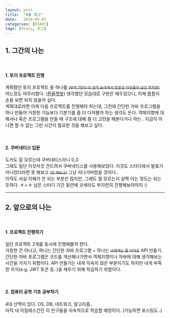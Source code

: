 ```yaml
---
layout: post
title:  "8월 회고"
date:   2019-09-01
categories: [DIARY]
tags: [diary, 회고]
---
```


## 1. 그간의 나는

<br/>

#### 1. 토이 프로젝트 진행
계획했던 토이 프로젝트 중 하나를 ~~<small>(무려 7일이 더 걸려 늦어져서 일정상 아쉬움이 남긴 하지만)</small>~~  어느정도 마무리했다. ([환율챗봇](https://github.com/isooo/toy_project/blob/develop/currency_rate_chatbot/README.md)) 
생각했던 모습대로 구현은 해두었으니, 이제 틈틈이 손을 보면 되지 않을까 싶다.  
계획대로라면 이제 다음 프로젝트를 진행해야 하는데, 그전에 간단한 자바 프로그램을 하나 만들어 거창한 기능보다 기본기를 좀 더 다져볼까 하는 생각도 든다. 객체지향에 대해서나 혹은 프로그램을 만들 때 구조에 대해 좀 더 고민을 해본다거나 하는.. 지금이 아니면 할 수 없는 그런 시간이 필요한 것을 해보고 싶다. 

<br/>

#### 2. 쿠버네티스 입문
도커도 잘 모르는데 쿠버네티스라니 0_0  
그래도 일단 이것저것 건드려서 쿠버네티스를 사용해보았다. 이것도 스터디에서 발표가 아니었더라면 못 해보고 ~~<small>(안 해보고)</small>~~ 그냥 지나가버렸을 것이다..  
아직도 사실 이해가 안 되는 부분은 많지만, 그래도 뭘 모르는지 살짝 아는 정도는 되는 듯하다. ㅎㅅㅎ 
남은 스터디 기간 동안에 코세라도 부지런히 진행해보아야지 :)


---

## 2. 앞으로의 나는

<br/>

#### 1. 프로젝트 진행하기
일단 프로젝트 2개를 동시에 진행해볼까 한다.  
거창한 건 아니고, 하나는 간단한 자바 프로그램 + 하나는 ~~<small>나에게는 좀 어려운</small>~~ API 만들기.  
간단한 자바 프로그램은 코드를 개선해나가면서 객체지향이나 자바에 대해 생각해보는 시간을 가지기 위함이다. 
API 만들기는 내게 익숙치 않은 부분이기도 하지만 내게 부족한 지식(e.g. JWT 토큰 등..)을 채우기 위해 학습하기 위함이다.  

<br/>

#### 2. 컴퓨터 공학 기초 공부하기
4대 산맥이 있다. OS, DB, 네트워크, 알고리즘..  
아직 내 아킬레스건인 이 친구들을 지속적으로 학습할 예정이다. (가능하면 포스팅도..) 